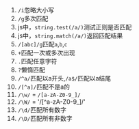 1. `/i`忽略大小写
2. `/g`多次匹配
3. js中，`string.test(/a/)`测试正则是否匹配
4. js中，`string.match(/a/)`返回匹配结果
5. `/[abc]/g`匹配`a`,`b`,`c`
6. `+`匹配一次或多次出现
7. `.`匹配任意字符
8. `?`懒惰匹配
9. `/^a/`匹配以a开头,`/a$/`匹配以a结尾
10. `/[^a]/`匹配不是a的
11. `/\w/` = `/[a-zA-Z0-9_]/`
12. `/\W/` = '/[^a-zA-Z0-9_]/'
13. `/\d/`匹配所有数字
14. `/\D/`匹配所有非数字